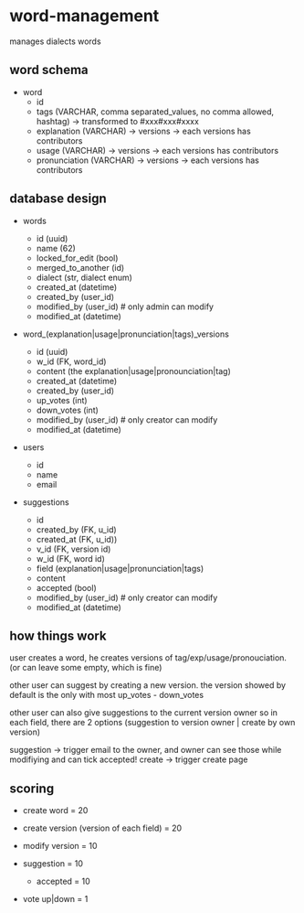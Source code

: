 # word-management

manages dialects words

## word schema

- word
  - id
  - tags (VARCHAR, comma separated_values, no comma allowed, hashtag) -> transformed to #xxx#xxx#xxxx
  - explanation (VARCHAR) -> versions -> each versions has contributors
  - usage (VARCHAR) -> versions -> each versions has contributors
  - pronunciation (VARCHAR) -> versions -> each versions has contributors

## database design

- words

  - id (uuid)
  - name (62)
  - locked_for_edit (bool)
  - merged_to_another (id)
  - dialect (str, dialect enum)
  - created_at (datetime)
  - created_by (user_id)
  - modified_by (user_id) # only admin can modify
  - modified_at (datetime)

- word\_(explanation|usage|pronunciation|tags)\_versions

  - id (uuid)
  - w_id (FK, word_id)
  - content (the explanation|usage|pronounciation|tag)
  - created_at (datetime)
  - created_by (user_id)
  - up_votes (int)
  - down_votes (int)
  - modified_by (user_id) # only creator can modify
  - modified_at (datetime)

- users

  - id
  - name
  - email

- suggestions
  - id
  - created_by (FK, u_id)
  - created_at (FK, u_id))
  - v_id (FK, version id)
  - w_id (FK, word id)
  - field (explanation|usage|pronunciation|tags)
  - content
  - accepted (bool)
  - modified_by (user_id) # only creator can modify
  - modified_at (datetime)

## how things work

user creates a word, he creates versions of tag/exp/usage/pronouciation. (or can leave some empty, which is fine)

other user can suggest by creating a new version.
the version showed by default is the only with most up_votes - down_votes

other user can also give suggestions to the current version owner
so in each field, there are 2 options (suggestion to version owner | create by own version)

suggestion -> trigger email to the owner, and owner can see those while modifiying and can tick accepted!
create -> trigger create page

## scoring

- create word = 20
- create version (version of each field) = 20
- modify version = 10
- suggestion = 10

  - accepted = 10

- vote up|down = 1
